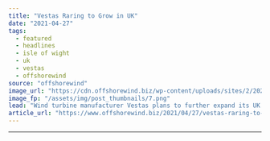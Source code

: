 ```yaml
---
title: "Vestas Raring to Grow in UK"
date: "2021-04-27"
tags: 
  - featured
  - headlines
  - isle of wight
  - uk
  - vestas
  - offshorewind
source: "offshorewind"
image_url: "https://cdn.offshorewind.biz/wp-content/uploads/sites/2/2021/04/27111004/Vestas-Raring-to-Grow-in-UK.png"
image_fp: "/assets/img/post_thumbnails/7.png"
lead: "Wind turbine manufacturer Vestas plans to further expand its UK offshore wind production footprint,"
article_url: "https://www.offshorewind.biz/2021/04/27/vestas-raring-to-grow-in-uk/"
---
```


---

